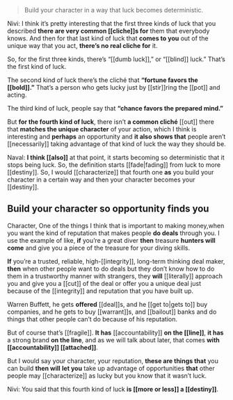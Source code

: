 > Build your character in a way that luck becomes deterministic.

Nivi: I think it’s pretty interesting that the first three kinds of luck that you described
__there are very common [[cliche]]s for__ them that everybody knows. 
And then for that last kind of luck that __comes to you__
out of the unique way that you act,
__there’s no real cliche for__ it.

So, for the first three kinds, there’s “[[dumb luck]],” or “[[blind]] luck.” That’s the first kind of luck. 

The second kind of luck there’s the cliché that __“fortune favors the [[bold]].”__ That’s a person who gets lucky just by [[stir]]ring the [[pot]] and acting.

The third kind of luck, people say that __“chance favors the prepared mind.”__

But __for the fourth kind of luck__, there isn’t __a common cliché__ [[out]] there
that __matches the unique character__ of your action, 
which I think is interesting 
and __perhaps__ an opportunity 
and __it also shows that__ people aren’t [[necessarily]] taking advantage of that kind of luck 
the way they should be.

Naval: 
__I think [[also]]__
at that point, it starts becoming so deterministic that it stops being luck. 
So, the definition starts [[fade|fading]] from luck to more [[destiny]]. 
So, I would [[characterize]] that fourth one __as__
you build your character in a certain way and then your character becomes your [[destiny]].

## Build your character so opportunity finds you
Character, One of the things I think that is important to making money,when you want the kind of reputation that makes people __do deals__ through you. 
I use the example of like, __if__ you’re a great diver __then__ treasure __hunters will come__ and give you a piece of the treasure for your diving skills.

__If__ you’re a trusted, reliable, high-[[integrity]], long-term thinking deal maker, __then__ when other people want to do deals but they don’t know how to do them in a trustworthy manner with strangers, they __will__ [[literally]] approach you and give you a [[cut]] of the deal or offer you a unique deal just because of the [[integrity]] and reputation that you have built up.

Warren Buffett, he gets __offered__ [[deal]]s,
and he [[get to|gets to]] buy companies, 
and he gets to buy [[warrant]]s, and [[bailout]] banks 
and do things that other people can’t do because of his reputation.

But of course that’s [[fragile]]. 
__It has__ [[accountability]] __on the [[line]]__, 
__it has__ a strong brand __on the line__, and as we will talk about later, 
that comes __with [[accountability]] [[attached]]__.

But I would say
your character, your reputation, 
__these are things that__ you can build 
__then will__ __let you__ take up advantage of opportunities 
__that__ other people may [[characterize]] as lucky but you know that it wasn’t luck.

Nivi: 
You said that this fourth kind of luck __is [[more or less]] a [[destiny]]__. 
